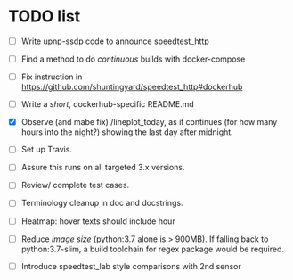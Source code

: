 # TODO list

- [ ] Write upnp-ssdp code to announce speedtest_http 

- [ ] Find a method to do *continuous* builds with docker-compose

- [ ] Fix instruction in https://github.com/shuntingyard/speedtest_http#dockerhub

- [ ] Write a *short*, dockerhub-specific README.md

- [x] Observe (and mabe fix) /lineplot_today, as it continues (for how many
  hours into the night?) showing the last day after midnight.

- [ ] Set up Travis.

- [ ] Assure this runs on all targeted 3.x versions.

- [ ] Review/ complete test cases.

- [ ] Terminology cleanup in doc and docstrings.

- [ ] Heatmap: hover texts should include hour

- [ ] Reduce *image size* (python:3.7 alone is > 900MB). If falling back to
  python:3.7-slim, a build toolchain for regex package would be required.

- [ ] Introduce speedtest_lab style comparisons with 2nd sensor
